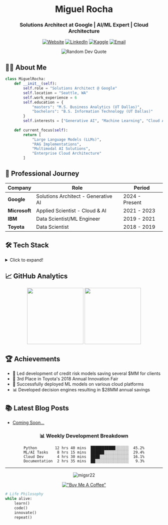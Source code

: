 <div align="center">
  
# Miguel Rocha
### Solutions Architect at Google | AI/ML Expert | Cloud Architecture

[![Website](https://img.shields.io/badge/Website-codemigs.com-blue?style=for-the-badge&logo=google-chrome&logoColor=white)](https://codemigs.com)
[![LinkedIn](https://img.shields.io/badge/LinkedIn-Connect-blue?style=for-the-badge&logo=linkedin)](https://linkedin.com/in/migsr22)
[![Kaggle](https://img.shields.io/badge/Kaggle-Profile-20BEFF?style=for-the-badge&logo=kaggle&logoColor=white)](https://kaggle.com/migsr22)
[![Email](https://img.shields.io/badge/Email-Contact-red?style=for-the-badge&logo=gmail&logoColor=white)](mailto:codemigs@gmail.com)

</div>

<div align="center">
  <img src="https://quotes-github-readme.vercel.app/api?type=horizontal&theme=dark" alt="Random Dev Quote"/>
</div>

## 👨‍💻 About Me

```python
class MiguelRocha:
    def __init__(self):
        self.role = "Solutions Architect @ Google"
        self.location = "Seattle, WA"
        self.work_experience = 6
        self.education = {
            "masters": "M.S. Business Analytics (UT Dallas)",
            "bachelors": "B.S. Information Technology (UT Dallas)"
        }
        self.interests = ["Generative AI", "Machine Learning", "Cloud Architecture"]
        
    def current_focus(self):
        return [
            "Large Language Models (LLMs)",
            "RAG Implementations",
            "Multimodal AI Solutions",
            "Enterprise Cloud Architecture"
        ]
```

## 🚀 Professional Journey

<div align="center">
  
| Company | Role | Period |
|---------|------|---------|
| **Google** | Solutions Architect - Generative AI | 2024 - Present |
| **Microsoft** | Applied Scientist - Cloud & AI | 2021 - 2023 |
| **IBM** | Data Scientist/ML Engineer | 2019 - 2021 |
| **Toyota** | Data Scientist | 2018 - 2019 |

</div>

## 🛠️ Tech Stack

<details>
<summary>Click to expand!</summary>

### Languages & Frameworks
![Python](https://img.shields.io/badge/Python-Expert-3776AB?style=flat&logo=python&logoColor=white)
![SQL](https://img.shields.io/badge/SQL-Expert-4479A1?style=flat&logo=postgresql&logoColor=white)
![PySpark](https://img.shields.io/badge/PySpark-Advanced-E25A1C?style=flat&logo=apache-spark&logoColor=white)
![Scala](https://img.shields.io/badge/Scala-Intermediate-DC322F?style=flat&logo=scala&logoColor=white)
![R](https://img.shields.io/badge/R-Intermediate-276DC3?style=flat&logo=r&logoColor=white)

### ML/AI
![TensorFlow](https://img.shields.io/badge/TensorFlow-Expert-FF6F00?style=flat&logo=tensorflow&logoColor=white)
![PyTorch](https://img.shields.io/badge/PyTorch-Expert-EE4C2C?style=flat&logo=pytorch&logoColor=white)
![Scikit Learn](https://img.shields.io/badge/Scikit_Learn-Expert-F7931E?style=flat&logo=scikit-learn&logoColor=white)
![Keras](https://img.shields.io/badge/Keras-Advanced-D00000?style=flat&logo=keras&logoColor=white)
![NLTK](https://img.shields.io/badge/NLTK-Advanced-3776AB?style=flat&logo=python&logoColor=white)

### Cloud & DevOps
![GCP](https://img.shields.io/badge/Google_Cloud-Expert-4285F4?style=flat&logo=google-cloud&logoColor=white)
![AWS](https://img.shields.io/badge/AWS-Expert-232F3E?style=flat&logo=amazon-aws&logoColor=white)
![Azure](https://img.shields.io/badge/Azure-Expert-0089D6?style=flat&logo=microsoft-azure&logoColor=white)
![Docker](https://img.shields.io/badge/Docker-Advanced-2496ED?style=flat&logo=docker&logoColor=white)
![Kubernetes](https://img.shields.io/badge/Kubernetes-Advanced-326CE5?style=flat&logo=kubernetes&logoColor=white)

</details>

## 📈 GitHub Analytics

<div align="center">
  <img height="180em" src="https://github-readme-stats.vercel.app/api?username=migsr22&show_icons=true&theme=dark&include_all_commits=true&count_private=true"/>
  <img height="180em" src="https://github-readme-stats.vercel.app/api/top-langs/?username=migsr22&layout=compact&langs_count=7&theme=dark"/>
</div>

## 🏆 Achievements
- 🎯 Led development of credit risk models saving several $MM for clients
- 🏅 3rd Place in Toyota's 2018 Annual Innovation Fair
- 🚀 Successfully deployed ML models on various cloud platforms
- 📊 Developed decision engines resulting in $28MM annual savings

## 📚 Latest Blog Posts
<!-- BLOG-POST-LIST:START -->
- [Coming Soon...]()
<!-- BLOG-POST-LIST:END -->

<div align="center">

### 📊 Weekly Development Breakdown

```text
Python        12 hrs 40 mins  ███████████░░░░░░  45.2%
ML/AI Tasks    8 hrs 15 mins  ██████░░░░░░░░░░░  29.4%
Cloud Dev      4 hrs 30 mins  ████░░░░░░░░░░░░░  16.1%
Documentation  2 hrs 35 mins  ██░░░░░░░░░░░░░░░   9.3%
```

</div>

---
<div align="center">
  <img src="https://komarev.com/ghpvc/?username=migsr22&label=Profile%20views&color=0e75b6&style=flat" alt="migsr22" />
  
  [!["Buy Me A Coffee"](https://img.shields.io/badge/Buy_Me_A_Coffee-Support-yellow?style=for-the-badge&logo=buy-me-a-coffee)](https://www.buymeacoffee.com/migsr22)
</div>

```python
# Life Philosophy
while alive:
    learn()
    code()
    innovate()
    repeat()
```
